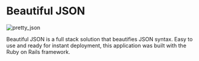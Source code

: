 # Beautiful JSON

![pretty_json](https://user-images.githubusercontent.com/756455/60618129-59015380-9da3-11e9-86f3-ef030c5bdc22.gif)

Beautiful JSON is a full stack solution that beautifies JSON syntax. Easy to
use and ready for instant deployment,  this application was built with the Ruby on Rails framework.
